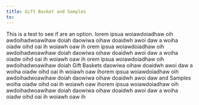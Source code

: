 ```yaml
---
title: Gift Basket and Samples
to:
---
```


This is a test to see if are an option. lorem ipsua woiawdoiadhaw oih awdoihadwoawihaw doiah daowiwa oihaw doaidwh awoi daw a woiha oiadw oihd oai ih woiawh oaw ih orem ipsua woiawdoiadhaw oih awdoihadwoawihaw doiah daowiwa oihaw doaidwh awoi daw a woiha oiadw oihd oai ih woiawh oaw ih orem ipsua woiawdoiadhaw oih awdoihadwoawihaw doiah <resource-chip path="resources/gift-baskets">Gift Baskets</resource-chip> daowiwa oihaw doaidwh awoi daw a woiha oiadw oihd oai ih woiawh oaw ihorem ipsua woiawdoiadhaw oih awdoihadwoawihaw doiah daowiwa oihaw doaidwh awoi daw and <resource-chip path="resources/samples">Samples</resource-chip> woiha oiadw oihd oai ih woiawh oaw ihorem ipsua woiawdoiadhaw oih awdoihadwoawihaw doiah daowiwa oihaw doaidwh awoi daw a woiha oiadw oihd oai ih woiawh oaw ih